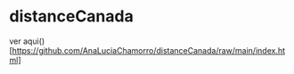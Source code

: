 # distanceCanada


ver aqui()[https://github.com/AnaLuciaChamorro/distanceCanada/raw/main/index.html]
